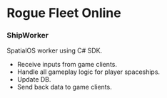 # Rogue Fleet Online
### ShipWorker
SpatialOS worker using C# SDK.
- Receive inputs from game clients.
- Handle all gameplay logic for player spaceships.
- Update DB.
- Send back data to game clients.
